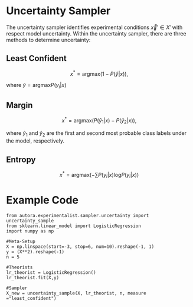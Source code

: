 # Uncertainty Sampler

The uncertainty sampler identifies experimental conditions $\vec{x}' \in X'$ with respect model uncertainty. Within the uncertainty sampler, there are three methods to determine uncertainty:

## Least Confident
$$
x^* = \text{argmax} \left( 1-P(\hat{y}|x) \right),
$$

where $\hat{y} = \text{argmax} P(y_i|x)$

## Margin

$$
x^* = \text{argmax} \left( P(\hat{y}_1|x) - P(\hat{y}_2|x) \right),
$$

where $\hat{y}_1$ and $\hat{y}_2$ are the first and second most probable class labels under the model, respectively.

## Entropy
$$ 
x^* = \text{argmax} \left( - \sum P(y_i|x)\text{log} P(y_i|x) \right)
$$

# Example Code

```
from autora.experimentalist.sampler.uncertainty import uncertainty_sample
from sklearn.linear_model import LogisticRegression
import numpy as np

#Meta-Setup
X = np.linspace(start=-3, stop=6, num=10).reshape(-1, 1)
y = (X**2).reshape(-1)
n = 5

#Theorists
lr_theorist = LogisticRegression()
lr_theorist.fit(X,y)

#Sampler
X_new = uncertainty_sample(X, lr_theorist, n, measure ="least_confident")
```
